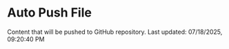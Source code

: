 # Auto Push File

Content that will be pushed to GitHub repository.
Last updated: 07/18/2025, 09:20:40 PM